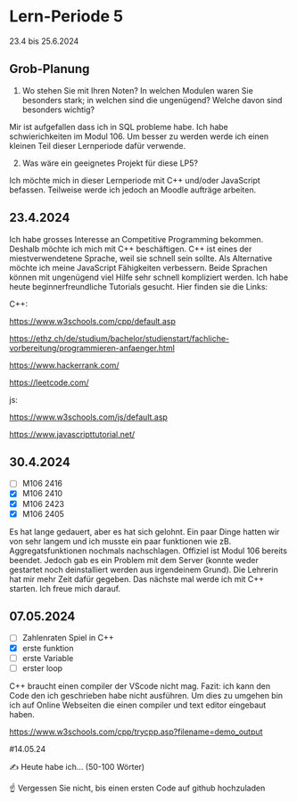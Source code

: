 # Lern-Periode 5

23.4 bis 25.6.2024

## Grob-Planung

1. Wo stehen Sie mit Ihren Noten? In welchen Modulen waren Sie besonders stark; in welchen sind die ungenügend? Welche davon sind besonders wichtig?

Mir ist aufgefallen dass ich in SQL probleme habe. Ich habe schwierichkeiten im Modul 106. Um besser zu werden werde ich einen kleinen Teil dieser Lernperiode dafür verwende.
   
2. Was wäre ein geeignetes Projekt für diese LP5?

Ich möchte mich in dieser Lernperiode mit C++ und/oder JavaScript befassen. Teilweise werde ich jedoch an Moodle aufträge arbeiten.

## 23.4.2024

Ich habe grosses Interesse an Competitive Programming bekommen. Deshalb möchte ich mich mit C++ beschäftigen. C++ ist eines der miestverwendetene Sprache, weil sie schnell sein sollte. Als Alternative möchte ich meine JavaScript Fähigkeiten verbessern. Beide Sprachen können mit ungenügend viel Hilfe sehr schnell kompliziert werden.
Ich habe heute beginnerfreundliche Tutorials gesucht. Hier finden sie die Links:

C++:

https://www.w3schools.com/cpp/default.asp

https://ethz.ch/de/studium/bachelor/studienstart/fachliche-vorbereitung/programmieren-anfaenger.html

https://www.hackerrank.com/

https://leetcode.com/

js:

https://www.w3schools.com/js/default.asp

https://www.javascripttutorial.net/


## 30.4.2024

- [ ] M106 2416
- [x] M106 2410
- [x] M106 2423
- [x] M106 2405

Es hat lange gedauert, aber es hat sich gelohnt. Ein paar Dinge hatten wir von sehr langem und ich musste ein paar funktionen wie zB. Aggregatsfunktionen nochmals nachschlagen. Offiziel ist Modul 106 bereits beendet. Jedoch gab es ein Problem mit dem Server (konnte weder gestartet noch deinstalliert werden aus irgendeinem Grund). Die Lehrerin hat mir mehr Zeit dafür gegeben. Das nächste mal werde ich mit C++ starten. Ich freue mich darauf.

## 07.05.2024

- [ ] Zahlenraten Spiel in C++
- [x] erste funktion 
- [ ] erste Variable
- [ ] erster loop

C++ braucht einen compiler der VScode nicht mag. Fazit: ich kann den Code den ich geschrieben habe nicht ausführen. Um dies zu umgehen bin ich auf Online Webseiten die einen compiler und text editor eingebaut haben.

https://www.w3schools.com/cpp/trycpp.asp?filename=demo_output

#14.05.24

✍️ Heute habe ich... (50-100 Wörter)


☝️ Vergessen Sie nicht, bis einen ersten Code auf github hochzuladen
